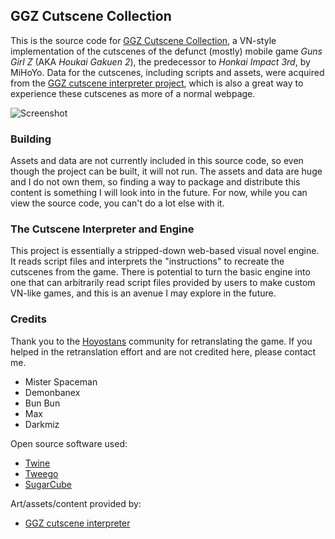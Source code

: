 ## GGZ Cutscene Collection

This is the source code for [GGZ Cutscene Collection](https://chapel.itch.io/ggz), a VN-style implementation of the cutscenes of the defunct (mostly) mobile game *Guns Girl Z* (AKA *Houkai Gakuen 2*), the predecessor to *Honkai Impact 3rd*, by MiHoYo. Data for the cutscenes, including scripts and assets, were acquired from the [GGZ cutscene interpreter project](https://hg2.bluealice.xyz/), which is also a great way to experience these cutscenes as more of a normal webpage.

![Screenshot](https://img.itch.zone/aW1hZ2UvMTU5NzY1My85MzUyMTY3LnBuZw==/original/Tdi4xn.png)

### Building

Assets and data are not currently included in this source code, so even though the project can be built, it will not run. The assets and data are huge and I do not own them, so finding a way to package and distribute this content is something I will look into in the future. For now, while you can view the source code, you can't do a lot else with it.

### The Cutscene Interpreter and Engine

This project is essentially a stripped-down web-based visual novel engine. It reads script files and interprets the "instructions" to recreate the cutscenes from the game. There is potential to turn the basic engine into one that can arbitrarily read script files provided by users to make custom VN-like games, and this is an avenue I may explore in the future.

### Credits

Thank you to the [Hoyostans](https://hoyostans.be/) community for retranslating the game. If you helped in the retranslation effort and are not credited here, please contact me.
- Mister Spaceman
- Demonbanex
- Bun Bun
- Max
- Darkmiz

Open source software used:
- [Twine](https://twinery.org/)
- [Tweego](https://www.motoslave.net/tweego/)
- [SugarCube](https://www.motoslave.net/sugarcube/2/)

Art/assets/content provided by:
- [GGZ cutscene interpreter](https://hg2.bluealice.xyz/)